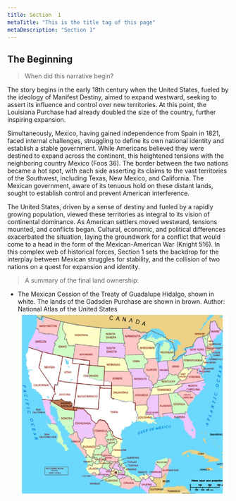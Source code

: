 ```yaml
---
title: Section  1
metaTitle: "This is the title tag of this page"
metaDescription: "Section 1"
---
```

## The Beginning

>When did this narrative begin?

The story begins in the early 18th century when the United States, fueled by the ideology of Manifest Destiny, aimed to expand westward, seeking to assert its influence and control over new territories. At this point, the Louisiana Purchase had already doubled the size of the country, further inspiring expansion. 

Simultaneously, Mexico, having gained independence from Spain in 1821, faced internal challenges, struggling to define its own national identity and establish a stable government. While Americans believed they were destined to expand across the continent, this heightened tensions with the neighboring country Mexico (Foos 36). The border between the two nations became a hot spot, with each side asserting its claims to the vast territories of the Southwest, including Texas, New Mexico, and California. The Mexican government, aware of its tenuous hold on these distant lands, sought to establish control and prevent American interference. 

The United States, driven by a sense of destiny and fueled by a rapidly growing population, viewed these territories as integral to its vision of continental dominance. 
As American settlers moved westward, tensions mounted, and conflicts began. Cultural, economic, and political differences exacerbated the situation, laying the groundwork for a conflict that would come to a head in the form of the Mexican-American War (Knight 516).
In this complex web of historical forces, Section 1 sets the backdrop for the interplay between Mexican struggles for stability, and the collision of two nations on a quest for expansion and identity. 

>  A summary of the final land ownership:
* The Mexican Cession of the Treaty of Guadalupe Hidalgo, shown in white. The lands of the Gadsden Purchase are shown in brown. Author: National Atlas of the United States 
![BattleShips](images/Mexicancess.jpg)
